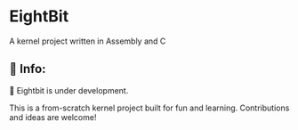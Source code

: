 # EightBit
A kernel project written in Assembly and C
## 🙂 Info:
<p>🚧 Eightbit is under development.</p>
This is a from-scratch kernel project built for fun and learning. Contributions and ideas are welcome!
